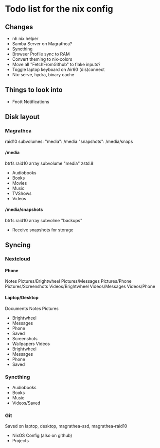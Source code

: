 # Todo list for the nix config

## Changes

- nh nix helper
- Samba Server on Magrathea?
- Syncthing
- Browser Profile sync to RAM
- Convert theming to nix-colors
- Move all "FetchFromGithub" to flake inputs?
- Toggle laptop keyboard on Air60 (dis)connect
- Nix-serve, hydra, binary cache

## Things to look into

- Fnott Notifications

## Disk layout

### Magrathea

raid10 subvolumes:
"media": /media
"snapshots": /media/snaps

#### /media

btrfs raid10 array subvolume "media" zstd:8
- Audiobooks
- Books
- Movies
- Music
- TVShows
- Videos

#### /media/snapshots

btrfs raid10 array subvolme "backups"
- Receive snapshots for storage

## Syncing

### Nextcloud

#### Phone

Notes
Pictures/Brightwheel
Pictures/Messages
Pictures/Phone
Pictures/Screenshots
Videos/Brightwheel
Videos/Messages
Videos/Phone

#### Laptop/Desktop

Documents
Notes
Pictures
- Brightwheel
- Messages
- Phone
- Saved
- Screenshots
- Wallpapers
Videos
- Brightwheel
- Messages
- Phone
- Saved

### Syncthing

- Audiobooks
- Books
- Music
- Videos/Saved

### Git

Saved on laptop, desktop, magrathea-ssd, magrathea-raid10
- NixOS Config (also on github)
- Projects
